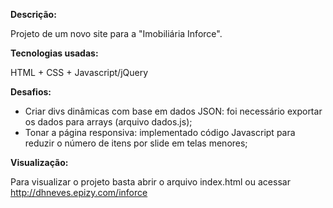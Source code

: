 **Descrição:**

Projeto de um novo site para a "Imobiliária Inforce".

**Tecnologias usadas:**

HTML + CSS + Javascript/jQuery

**Desafios:**

- Criar divs dinâmicas com base em dados JSON: foi necessário exportar os dados para arrays (arquivo dados.js);
- Tonar a página responsiva: implementado código Javascript para reduzir o número de itens por slide em telas menores;

**Visualização:**

Para visualizar o projeto basta abrir o arquivo index.html ou acessar http://dhneves.epizy.com/inforce
